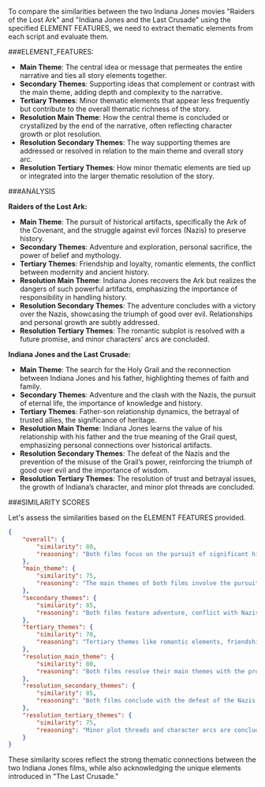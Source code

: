 To compare the similarities between the two Indiana Jones movies "Raiders of the Lost Ark" and "Indiana Jones and the Last Crusade" using the specified ELEMENT FEATURES, we need to extract thematic elements from each script and evaluate them.

###ELEMENT_FEATURES:
- **Main Theme**: The central idea or message that permeates the entire narrative and ties all story elements together.
- **Secondary Themes**: Supporting ideas that complement or contrast with the main theme, adding depth and complexity to the narrative.
- **Tertiary Themes**: Minor thematic elements that appear less frequently but contribute to the overall thematic richness of the story.
- **Resolution Main Theme**: How the central theme is concluded or crystallized by the end of the narrative, often reflecting character growth or plot resolution.
- **Resolution Secondary Themes**: The way supporting themes are addressed or resolved in relation to the main theme and overall story arc.
- **Resolution Tertiary Themes**: How minor thematic elements are tied up or integrated into the larger thematic resolution of the story.

###ANALYSIS

**Raiders of the Lost Ark:**
- **Main Theme**: The pursuit of historical artifacts, specifically the Ark of the Covenant, and the struggle against evil forces (Nazis) to preserve history.
- **Secondary Themes**: Adventure and exploration, personal sacrifice, the power of belief and mythology.
- **Tertiary Themes**: Friendship and loyalty, romantic elements, the conflict between modernity and ancient history.
- **Resolution Main Theme**: Indiana Jones recovers the Ark but realizes the dangers of such powerful artifacts, emphasizing the importance of responsibility in handling history.
- **Resolution Secondary Themes**: The adventure concludes with a victory over the Nazis, showcasing the triumph of good over evil. Relationships and personal growth are subtly addressed.
- **Resolution Tertiary Themes**: The romantic subplot is resolved with a future promise, and minor characters' arcs are concluded.

**Indiana Jones and the Last Crusade:**
- **Main Theme**: The search for the Holy Grail and the reconnection between Indiana Jones and his father, highlighting themes of faith and family.
- **Secondary Themes**: Adventure and the clash with the Nazis, the pursuit of eternal life, the importance of knowledge and history.
- **Tertiary Themes**: Father-son relationship dynamics, the betrayal of trusted allies, the significance of heritage.
- **Resolution Main Theme**: Indiana Jones learns the value of his relationship with his father and the true meaning of the Grail quest, emphasizing personal connections over historical artifacts.
- **Resolution Secondary Themes**: The defeat of the Nazis and the prevention of the misuse of the Grail’s power, reinforcing the triumph of good over evil and the importance of wisdom.
- **Resolution Tertiary Themes**: The resolution of trust and betrayal issues, the growth of Indiana’s character, and minor plot threads are concluded.

###SIMILARITY SCORES

Let's assess the similarities based on the ELEMENT FEATURES provided.

```json
{
    "overall": {
        "similarity": 80,
        "reasoning": "Both films focus on the pursuit of significant historical artifacts (the Ark of the Covenant and the Holy Grail) and confrontations with Nazis. The primary difference lies in the added personal dimension in 'The Last Crusade' with the father-son relationship."
    },
    "main_theme": {
        "similarity": 75,
        "reasoning": "The main themes of both films involve the pursuit of important historical artifacts and the struggle against evil forces. However, 'The Last Crusade' adds a significant personal element with the father-son relationship."
    },
    "secondary_themes": {
        "similarity": 85,
        "reasoning": "Both films feature adventure, conflict with Nazis, and the exploration of belief and mythology. The secondary themes are very aligned, though 'The Last Crusade' emphasizes familial bonds more."
    },
    "tertiary_themes": {
        "similarity": 70,
        "reasoning": "Tertiary themes like romantic elements, friendship, and loyalty are present in both films. 'The Last Crusade' focuses more on family dynamics and betrayal than 'Raiders'."
    },
    "resolution_main_theme": {
        "similarity": 80,
        "reasoning": "Both films resolve their main themes with the protagonist's realization of the artifacts' true significance and the dangers of their misuse. 'The Last Crusade' also emphasizes personal growth and family reconciliation."
    },
    "resolution_secondary_themes": {
        "similarity": 85,
        "reasoning": "Both films conclude with the defeat of the Nazis and the safeguarding of historical artifacts. Personal growth and adventure elements are resolved, with 'The Last Crusade' focusing more on family reconciliation."
    },
    "resolution_tertiary_themes": {
        "similarity": 75,
        "reasoning": "Minor plot threads and character arcs are concluded in both films. 'The Last Crusade' has a stronger emphasis on resolving trust issues and the father-son dynamic."
    }
}
```

These similarity scores reflect the strong thematic connections between the two Indiana Jones films, while also acknowledging the unique elements introduced in "The Last Crusade."